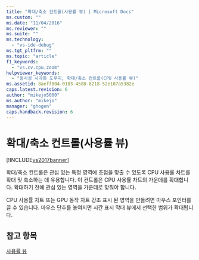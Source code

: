 ```yaml
---
title: "확대/축소 컨트롤(사용률 뷰) | Microsoft Docs"
ms.custom: ""
ms.date: "11/04/2016"
ms.reviewer: ""
ms.suite: ""
ms.technology: 
  - "vs-ide-debug"
ms.tgt_pltfrm: ""
ms.topic: "article"
f1_keywords: 
  - "vs.cv.cpu.zoom"
helpviewer_keywords: 
  - "동시성 시각화 도우미, 확대/축소 컨트롤(CPU 사용률 뷰)"
ms.assetid: 8aeff804-0183-4588-8218-52e107a5382e
caps.latest.revision: 6
author: "mikejo5000"
ms.author: "mikejo"
manager: "ghogen"
caps.handback.revision: 6
---
```

# 확대/축소 컨트롤(사용률 뷰)
[!INCLUDE[vs2017banner](../code-quality/includes/vs2017banner.md)]

확대\/축소 컨트롤은 관심 있는 특정 영역에 초점을 맞출 수 있도록 CPU 사용률 차트를 확대 및 축소하는 데 유용합니다.  이 컨트롤은 CPU 사용률 차트의 가운데를 확대합니다.  확대하기 전에 관심 있는 영역을 가운데로 맞춰야 합니다.  
  
 CPU 사용률 차트 또는 GPU 동작 차트 강조 표시 된 영역을 만들려면 마우스 포인터를 끌 수 있습니다.  마우스 단추를 놓여지면 시간 표시 막대 뷰에서 선택한 범위가 확대됩니다.  
  
## 참고 항목  
 [사용률 뷰](../profiling/utilization-view.md)
